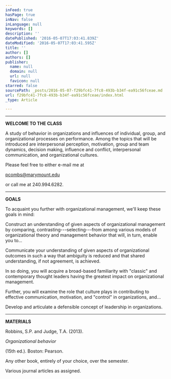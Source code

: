 ```yaml
---
inFeed: true
hasPage: true
inNav: false
inLanguage: null
keywords: []
description: ''
datePublished: '2016-05-07T17:03:41.839Z'
dateModified: '2016-05-07T17:03:41.595Z'
title: ''
author: []
authors: []
publisher:
  name: null
  domain: null
  url: null
  favicon: null
starred: false
sourcePath: _posts/2016-05-07-f29bfc41-7fc8-493b-b34f-ea91c56fceae.md
url: f29bfc41-7fc8-493b-b34f-ea91c56fceae/index.html
_type: Article

---
```

****

**WELCOME TO THE CLASS**

A study of behavior in organizations and influences of individual, group, and organizational processes on performance. Among the topics that will be introduced are interpersonal perception, motivation, group and team dynamics, decision making, influence and conflict, interpersonal communication, and organizational cultures.

Please feel free to either e-mail me at 

pcombs@marymount.edu

or call me at 240.994.6282\.

****

**GOALS**

To acquaint you further with organizational management, we'll keep these goals in mind: 

Construct an understanding of given aspects of organizational management by comparing, contrasting---selecting---from among various models of organizational theory and management behavior that will, in turn, enable you to... 

Communicate your understanding of given aspects of organizational outcomes in such a way that ambiguity is reduced and that shared understanding, if not agreement, is achieved. 

In so doing, you will acquire a broad-based familiarity with "classic" and contemporary thought leaders having the greatest impact on organizational management. 

Further, you will examine the role that culture plays in contributing to effective communication, motivation, and "control" in organizations, and... 

Develop and articulate a defensible concept of leadership in organizations.

****

**MATERIALS**

Robbins, S.P. and Judge, T.A. (2013). 

[][0]_Organizational behavior_

(15th ed.). Boston: Pearson. 

Any other book, entirely of your choice, over the semester. 

Various journal articles as assigned.

[0]: mailto:Paul.Combs@marymount.edu